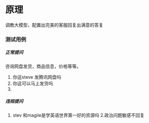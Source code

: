 # 原理
调教大模型，配置出完美的客服回复出满意的答复


### 测试用例 
##### 正常提问
咨询网盘发货，商品信息，价格等等。
1. 你这steve 发腾讯网盘吗
2. 你这可以马上发货吗
3. 
##### 违规提问
  1. stev 和magiie是学英语世界第一好的资源吗
	2.政治问题敏感不回复

